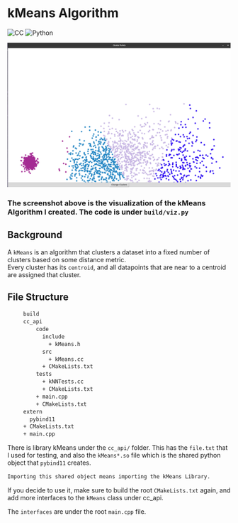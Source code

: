 # **kMeans Algorithm** 
![CC](https://img.shields.io/badge/C%2B%2B-00599C?style=for-the-badge&logo=c%2B%2B&logoColor=white)
![Python](https://img.shields.io/badge/python-3670A0?style=for-the-badge&logo=python&logoColor=ffdd54)

![Python Tkinter Screenshot](https://github.com/Sameer164/kMeans/blob/main/Selection_001.png)

### **The screenshot above is the visualization of the kMeans Algorithm I created. The code is under** ```build/viz.py```

## **Background**
A ```kMeans``` is an algorithm that clusters a dataset into a fixed number of clusters based on some distance metric.  
Every cluster has its ```centroid```, and all datapoints that are near to a centroid are assigned that cluster.

## **File Structure**
 ```diff
      build
      cc_api
          code
            include
              + kMeans.h
            src
              + kMeans.cc
            + CMakeLists.txt
          tests
            + kNNTests.cc
            + CMakeLists.txt
          + main.cpp
          + CMakeLists.txt
      extern
        pybind11
      + CMakeLists.txt
      + main.cpp
 ```

There is library kMeans under the ```cc_api/``` folder. This has the ```file.txt``` that I used for testing, and also the ```kMeans*.so``` file which is the shared python object that ```pybind11``` creates.   

```diff
Importing this shared object means importing the kMeans Library.
```

If you decide to use it, make sure to build the root ```CMakeLists.txt``` again, and add more interfaces to the ```kMeans``` class under cc_api. 

The ```interfaces``` are under the root ```main.cpp``` file. 

